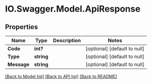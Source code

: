 # IO.Swagger.Model.ApiResponse
## Properties

Name | Type | Description | Notes
------------ | ------------- | ------------- | -------------
**Code** | **int?** |  | [optional] [default to null]
**Type** | **string** |  | [optional] [default to null]
**Message** | **string** |  | [optional] [default to null]

[[Back to Model list]](../README.md#documentation-for-models) [[Back to API list]](../README.md#documentation-for-api-endpoints) [[Back to README]](../README.md)

